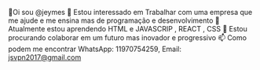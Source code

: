 👋Oi sou @jeymes 
👀 Estou interessado em Trabalhar com uma empresa que me ajude e me ensina mas de programação e desenvolvimento
🌱 Atualmente estou aprendendo HTML e JAVASCRIP  , REACT , CSS
💞️ Estou procurando colaborar em um futuro mas inovador e progressivo
📫 Como podem me encontrar WhatsApp: 11970754259, Email: jsvpn2017@gmail.com
